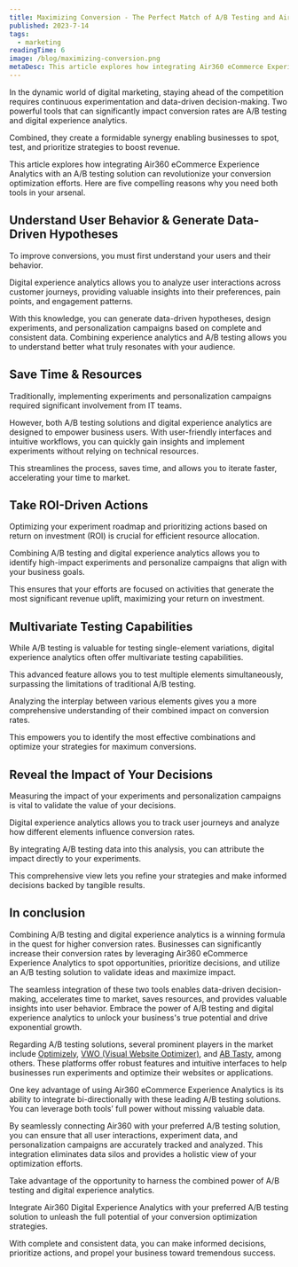 ```yaml
---
title: Maximizing Conversion - The Perfect Match of A/B Testing and Air360
published: 2023-7-14
tags: 
  - marketing
readingTime: 6
image: /blog/maximizing-conversion.png
metaDesc: This article explores how integrating Air360 eCommerce Experience Analytics with an A/B testing solution can revolutionize your conversion optimization efforts. Here are five compelling reasons why you need both tools in your arsenal.
---
```


In the dynamic world of digital marketing, staying ahead of the competition requires continuous experimentation and data-driven decision-making. Two powerful tools that can significantly impact conversion rates are A/B testing and digital experience analytics. 

Combined, they create a formidable synergy enabling businesses to spot, test, and prioritize strategies to boost revenue. 

This article explores how integrating Air360 eCommerce Experience Analytics with an A/B testing solution can revolutionize your conversion optimization efforts. Here are five compelling reasons why you need both tools in your arsenal.

##  Understand User Behavior & Generate Data-Driven Hypotheses
To improve conversions, you must first understand your users and their behavior. 

Digital experience analytics allows you to analyze user interactions across customer journeys, providing valuable insights into their preferences, pain points, and engagement patterns. 

With this knowledge, you can generate data-driven hypotheses, design experiments, and personalization campaigns based on complete and consistent data. Combining experience analytics and A/B testing allows you to understand better what truly resonates with your audience.

## Save Time & Resources
Traditionally, implementing experiments and personalization campaigns required significant involvement from IT teams.

However, both A/B testing solutions and digital experience analytics are designed to empower business users. With user-friendly interfaces and intuitive workflows, you can quickly gain insights and implement experiments without relying on technical resources. 

This streamlines the process, saves time, and allows you to iterate faster, accelerating your time to market.

## Take ROI-Driven Actions
Optimizing your experiment roadmap and prioritizing actions based on return on investment (ROI) is crucial for efficient resource allocation. 

Combining A/B testing and digital experience analytics allows you to identify high-impact experiments and personalize campaigns that align with your business goals. 

This ensures that your efforts are focused on activities that generate the most significant revenue uplift, maximizing your return on investment.

## Multivariate Testing Capabilities
While A/B testing is valuable for testing single-element variations, digital experience analytics often offer multivariate testing capabilities. 

This advanced feature allows you to test multiple elements simultaneously, surpassing the limitations of traditional A/B testing. 

Analyzing the interplay between various elements gives you a more comprehensive understanding of their combined impact on conversion rates. 

This empowers you to identify the most effective combinations and optimize your strategies for maximum conversions.

## Reveal the Impact of Your Decisions
Measuring the impact of your experiments and personalization campaigns is vital to validate the value of your decisions. 

Digital experience analytics allows you to track user journeys and analyze how different elements influence conversion rates. 

By integrating A/B testing data into this analysis, you can attribute the impact directly to your experiments. 

This comprehensive view lets you refine your strategies and make informed decisions backed by tangible results.

## In conclusion
Combining A/B testing and digital experience analytics is a winning formula in the quest for higher conversion rates. Businesses can significantly increase their conversion rates by leveraging Air360 eCommerce Experience Analytics to spot opportunities, prioritize decisions, and utilize an A/B testing solution to validate ideas and maximize impact. 

The seamless integration of these two tools enables data-driven decision-making, accelerates time to market, saves resources, and provides valuable insights into user behavior. Embrace the power of A/B testing and digital experience analytics to unlock your business's true potential and drive exponential growth.

Regarding A/B testing solutions, several prominent players in the market include [Optimizely](https://www.optimizely.com/), [VWO (Visual Website Optimizer)](https://vwo.com/es/), and [AB Tasty](https://www.abtasty.com/), among others. These platforms offer robust features and intuitive interfaces to help businesses run experiments and optimize their websites or applications.

One key advantage of using Air360 eCommerce Experience Analytics is its ability to integrate bi-directionally with these leading A/B testing solutions. You can leverage both tools’ full power without missing valuable data. 

By seamlessly connecting Air360 with your preferred A/B testing solution, you can ensure that all user interactions, experiment data, and personalization campaigns are accurately tracked and analyzed. This integration eliminates data silos and provides a holistic view of your optimization efforts.

Take advantage of the opportunity to harness the combined power of A/B testing and digital experience analytics. 

Integrate Air360 Digital Experience Analytics with your preferred A/B testing solution to unleash the full potential of your conversion optimization strategies. 

With complete and consistent data, you can make informed decisions, prioritize actions, and propel your business toward tremendous success.

